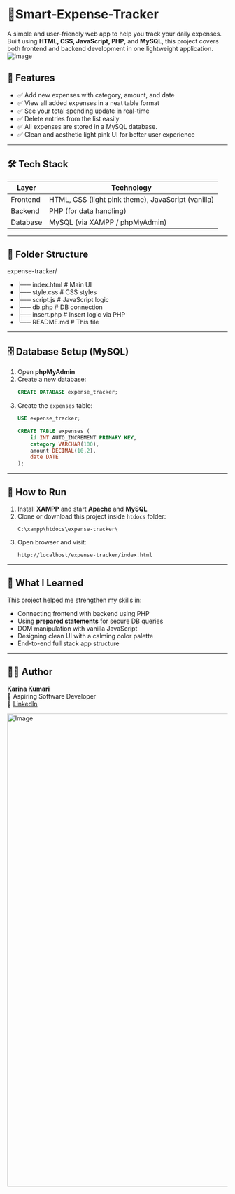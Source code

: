 # 💸Smart-Expense-Tracker
A simple and user-friendly web app to help you track your daily expenses. Built using **HTML, CSS, JavaScript, PHP**, and **MySQL**, this project covers both frontend and backend development in one lightweight application.
![Image](https://github.com/user-attachments/assets/2ffd4d5e-2dc8-494a-9fea-116c05874417)

## 🎯 Features

- ✅ Add new expenses with category, amount, and date
- ✅ View all added expenses in a neat table format
- ✅ See your total spending update in real-time
- ✅ Delete entries from the list easily
- ✅ All expenses are stored in a MySQL database.
- ✅ Clean and aesthetic light pink UI for better user experience

---

## 🛠️ Tech Stack

| Layer        | Technology     |
|--------------|----------------|
| Frontend     | HTML, CSS (light pink theme), JavaScript (vanilla) |
| Backend      | PHP (for data handling) |
| Database     | MySQL (via XAMPP / phpMyAdmin) |

---

## 📂 Folder Structure
expense-tracker/
- ├── index.html # Main UI
- ├── style.css # CSS styles
- ├── script.js # JavaScript logic
- ├── db.php # DB connection
- ├── insert.php # Insert logic via PHP
- └── README.md # This file

---

## 🗄️ Database Setup (MySQL)

1. Open **phpMyAdmin**
2. Create a new database:
    ```sql
    CREATE DATABASE expense_tracker;
    ```
3. Create the `expenses` table:
    ```sql
    USE expense_tracker;

    CREATE TABLE expenses (
        id INT AUTO_INCREMENT PRIMARY KEY,
        category VARCHAR(100),
        amount DECIMAL(10,2),
        date DATE
    );
    ```

---

## 🚀 How to Run

1. Install **XAMPP** and start **Apache** and **MySQL**
2. Clone or download this project inside `htdocs` folder:
    ```
    C:\xampp\htdocs\expense-tracker\
    ```
3. Open browser and visit:
    ```
    http://localhost/expense-tracker/index.html
    ```

---

## 📌 What I Learned

This project helped me strengthen my skills in:
- Connecting frontend with backend using PHP
- Using **prepared statements** for secure DB queries
- DOM manipulation with vanilla JavaScript
- Designing clean UI with a calming color palette
- End-to-end full stack app structure

---

## 🙋‍♀️ Author

**Karina Kumari**  
💼 Aspiring Software Developer  
🔗 [LinkedIn](https://www.linkedin.com/in/karina-kumari026012/)


<img width="1920" height="1080" alt="Image" src="https://github.com/user-attachments/assets/d0f8ca27-1acc-4509-a603-b8c9e65d2cc0" />
